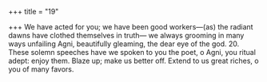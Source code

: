 +++
title = "19"

+++
We have acted for you; we have been good workers—(as) the radiant  dawns have clothed themselves in truth—
we always grooming in many ways unfailing Agni, beautifully gleaming,  the dear eye of the god. 20. These solemn speeches have we spoken to you the poet, o Agni, you  ritual adept: enjoy them.
Blaze up; make us better off. Extend to us great riches, o you of many  favors.
